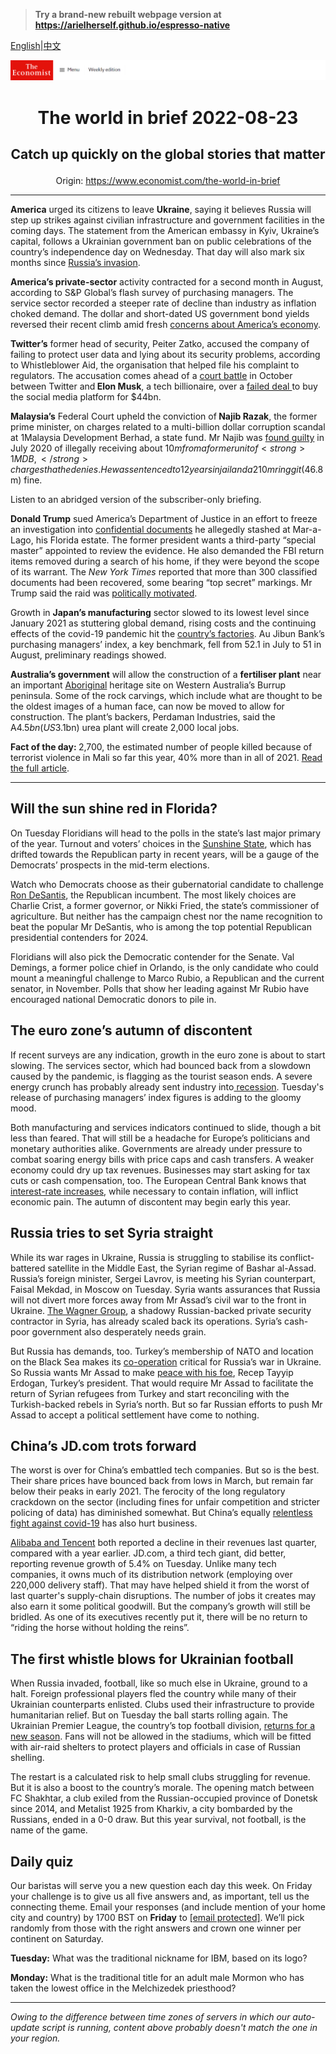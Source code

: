 > **Try a brand-new rebuilt webpage version at https://arielherself.github.io/espresso-native**

[English](https://github.com/arielherself/espresso/blob/main/README.md)|[中文](https://github-com.translate.goog/arielherself/espresso/blob/main/README.md?_x_tr_sl=en&_x_tr_tl=zh-CN&_x_tr_hl=zh-CN&_x_tr_pto=wapp)



![The Economist](menubar.png)

# <p align="center">The world in brief 2022-08-23</p>

## <p align="center">Catch up quickly on the global stories that matter</p>

<p align="center">Origin: <a href="https://www.economist.com/the-world-in-brief">https://www.economist.com/the-world-in-brief</a><hr>

<strong>America</strong> urged its citizens to leave <strong>Ukraine</strong>, saying it believes Russia will step up strikes against civilian infrastructure and government facilities in the coming days. The statement from the American embassy in Kyiv, Ukraine’s capital, follows a Ukrainian government ban on public celebrations of the country’s independence day on Wednesday. That day will also mark six months since [Russia’s invasion](https://www.economist.com/by-invitation/2022/08/18/the-head-of-gchq-says-vladimir-putin-is-losing-the-information-war-in-ukraine).

<strong>America’s private-sector</strong> activity contracted for a second month in August, according to S&amp;P Global’s flash survey of purchasing managers. The service sector recorded a steeper rate of decline than industry as inflation choked demand. The dollar and short-dated US government bond yields reversed their recent climb amid fresh [concerns about America’s economy](https://www.economist.com/finance-and-economics/2022/06/01/what-americas-next-recession-will-look-like).

<strong>Twitter’s</strong> former head of security, Peiter Zatko, accused the company of failing to protect user data and lying about its security problems, according to Whistleblower Aid, the organisation that helped file his complaint to regulators. The accusation comes ahead of a [court battle](https://www.economist.com/business/2022/07/11/with-or-without-elon-musk-twitter-is-overdue-a-shake-up) in October between Twitter and<strong> Elon Musk</strong>, a tech billionaire, over a [failed deal ](https://www.economist.com/business/2022/05/19/elon-musk-twitter-and-an-epic-case-of-buyers-remorse)to buy the social media platform for $44bn.

<strong>Malaysia’s</strong> Federal Court upheld the conviction of<strong> Najib Razak</strong>, the former prime minister, on charges related to a multi-billion dollar corruption scandal at 1Malaysia Development Berhad, a state fund. Mr Najib was [found guilty](https://www.economist.com/asia/2020/07/30/najib-razak-is-found-guilty-on-seven-charges-in-the-1mdb-scandal) in July 2020 of illegally receiving about $10m from a former unit of <strong>1MDB,</strong> charges that he denies. He was sentenced to 12 years in jail and a 210m ringgit ($46.8m) fine.

Listen to an abridged version of the subscriber-only briefing.

<strong>Donald Trump</strong> sued America’s Department of Justice in an effort to freeze an investigation into [confidential documents](https://www.economist.com/united-states/2022/08/10/the-raid-on-mar-a-lago-could-shake-americas-foundations) he allegedly stashed at Mar-a-Lago, his Florida estate. The former president wants a third-party “special master” appointed to review the evidence. He also demanded the FBI return items removed during a search of his home, if they were beyond the scope of its warrant. The <em>New York Times </em>reported that more than 300 classified documents had been recovered, some bearing “top secret” markings. Mr Trump said the raid was [politically motivated](https://www.economist.com/united-states/2022/08/09/an-fbi-raid-on-donald-trumps-home-ignites-a-political-firestorm).

Growth in <strong>Japan’s manufacturing</strong> sector slowed to its lowest level since January 2021 as stuttering global demand, rising costs and the continuing effects of the covid-19 pandemic hit the [country’s factories](https://www.economist.com/business/2022/02/12/why-japans-automation-inc-is-indispensable-to-global-industry). Au Jibun Bank’s purchasing managers’ index, a key benchmark, fell from 52.1 in July to 51 in August, preliminary readings showed.

<strong>Australia’s government</strong> will allow the construction of a <strong>fertiliser plant</strong> near an important [Aboriginal](https://www.economist.com/asia/2022/08/11/australias-leader-wants-to-include-aboriginals-in-the-constitution) heritage site on Western Australia’s Burrup peninsula. Some of the rock carvings, which include what are thought to be the oldest images of a human face, can now be moved to allow for construction. The plant’s backers, Perdaman Industries, said the A$4.5bn (US$3.1bn) urea plant will create 2,000 local jobs.

<strong>Fact of the day: </strong>2,700, the estimated number of people killed because of terrorist violence in Mali so far this year, 40% more than in all of 2021. [Read the full article](https://www.economist.com/graphic-detail/2022/08/19/france-has-withdrawn-its-final-troops-from-mali).

----------

## Will the sun shine red in Florida?

On Tuesday Floridians will head to the polls in the state’s last major primary of the year. Turnout and voters’ choices in the [Sunshine State](https://www.economist.com/special-report/2022/03/30/two-elections-will-attract-national-interest), which has drifted towards the Republican party in recent years, will be a gauge of the Democrats’ prospects in the mid-term elections.

Watch who Democrats choose as their gubernatorial candidate to challenge [Ron DeSantis](https://www.economist.com/united-states/2022/02/05/why-florida-is-lurching-to-the-right), the Republican incumbent. The most likely choices are Charlie Crist, a former governor, or Nikki Fried, the state’s commissioner of agriculture. But neither has the campaign chest nor the name recognition to beat the popular Mr DeSantis, who is among the top potential Republican presidential contenders for 2024.

Floridians will also pick the Democratic contender for the Senate. Val Demings, a former police chief in Orlando, is the only candidate who could mount a meaningful challenge to Marco Rubio, a Republican and the current senator, in November. Polls that show her leading against Mr Rubio have encouraged national Democratic donors to pile in. 

## The euro zone’s autumn of discontent

If recent surveys are any indication, growth in the euro zone is about to start slowing. The services sector, which had bounced back from a slowdown caused by the pandemic, is flagging as the tourist season ends. A severe energy crunch has probably already sent industry into[ recession](https://www.economist.com/the-economist-explains/2022/08/12/what-is-a-recession). Tuesday&#x27;s release of purchasing managers’ index figures is adding to the gloomy mood.

Both manufacturing and services indicators continued to slide, though a bit less than feared. That will still be a headache for Europe’s politicians and monetary authorities alike. Governments are already under pressure to combat soaring energy bills with price caps and cash transfers. A weaker economy could dry up tax revenues. Businesses may start asking for tax cuts or cash compensation, too. The European Central Bank knows that[ interest-rate increases](https://www.economist.com/finance-and-economics/2022/07/21/the-ecbs-latest-attempt-to-hold-the-euro-zone-together), while necessary to contain inflation, will inflict economic pain. The autumn of discontent may begin early this year.

## Russia tries to set Syria straight

While its war rages in Ukraine, Russia is struggling to stabilise its conflict-battered satellite in the Middle East, the Syrian regime of Bashar al-Assad. Russia’s foreign minister, Sergei Lavrov, is meeting his Syrian counterpart, Faisal Mekdad, in Moscow on Tuesday. Syria wants assurances that Russia will not divert more forces away from Mr Assad’s civil war to the front in Ukraine. [The Wagner Group](https://www.economist.com/the-economist-explains/2022/03/07/what-is-the-wagner-group-russias-mercenary-organisation), a shadowy Russian-backed private security contractor in Syria, has already scaled back its operations. Syria’s cash-poor government also desperately needs grain.

But Russia has demands, too. Turkey’s membership of NATO and location on the Black Sea makes its [co-operation](https://www.economist.com/europe/2021/02/23/putin-and-erdogan-have-formed-a-brotherhood-of-hard-power) critical for Russia’s war in Ukraine. So Russia wants Mr Assad to make [peace with his foe](https://www.economist.com/middle-east-and-africa/2020/03/05/as-turkey-pounds-the-syrian-army-russia-wants-to-talk), Recep Tayyip Erdogan, Turkey’s president. That would require Mr Assad to facilitate the return of Syrian refugees from Turkey and start reconciling with the Turkish-backed rebels in Syria’s north. But so far Russian efforts to push Mr Assad to accept a political settlement have come to nothing. 

## China’s JD.com trots forward

The worst is over for China’s embattled tech companies. But so is the best. Their share prices have bounced back from lows in March, but remain far below their peaks in early 2021. The ferocity of the long regulatory crackdown on the sector (including fines for unfair competition and stricter policing of data) has diminished somewhat. But China’s equally [relentless fight against covid-19](https://www.economist.com/finance-and-economics/2022/06/16/in-stamping-out-covid-china-has-stomped-on-confidence) has also hurt business.

[Alibaba and Tencent](https://www.economist.com/business/2021/05/26/alibaba-v-tencent-the-battle-for-chinas-e-commerce-deliveries) both reported a decline in their revenues last quarter, compared with a year earlier. JD.com, a third tech giant, did better, reporting revenue growth of 5.4% on Tuesday. Unlike many tech companies, it owns much of its distribution network (employing over 220,000 delivery staff). That may have helped shield it from the worst of last quarter&#x27;s supply-chain disruptions. The number of jobs it creates may also earn it some political goodwill. But the company’s growth will still be bridled. As one of its executives recently put it, there will be no return to “riding the horse without holding the reins”.

## The first whistle blows for Ukrainian football

When Russia invaded, football, like so much else in Ukraine, ground to a halt. Foreign professional players fled the country while many of their Ukrainian counterparts enlisted. Clubs used their infrastructure to provide humanitarian relief. But on Tuesday the ball starts rolling again. The Ukrainian Premier League, the country’s top football division, [returns for a new season](https://www.economist.com/culture/2022/08/19/ukraines-new-football-season-isnt-all-about-the-sport). Fans will not be allowed in the stadiums, which will be fitted with air-raid shelters to protect players and officials in case of Russian shelling.

The restart is a calculated risk to help small clubs struggling for revenue. But it is also a boost to the country’s morale. The opening match between FC Shakhtar, a club exiled from the Russian-occupied province of Donetsk since 2014, and Metalist 1925 from Kharkiv, a city bombarded by the Russians, ended in a 0-0 draw. But this year survival, not football, is the name of the game.

## Daily quiz

Our baristas will serve you a new question each day this week. On Friday your challenge is to give us all five answers and, as important, tell us the connecting theme. Email your responses (and include mention of your home city and country) by 1700 BST on <strong>Friday</strong> to [<span class="__cf_email__" data-cfemail="2f7e5a46556a5c5f5d4a5c5c406f4a4c40414042465c5b014c4042">[email&#160;protected]</span>](https://mail.google.com/mail/?view=cm&amp;fs=1&amp;tf=1&amp;to=QuizEspresso@economist.com). We’ll pick randomly from those with the right answers and crown one winner per continent on Saturday. 

<strong>Tuesday:</strong> What was the traditional nickname for IBM, based on its logo?

<strong>Monday:</strong> What is the traditional title for an adult male Mormon who has taken the lowest office in the Melchizedek priesthood?

----------

*Owing to the difference between time zones of servers in which our auto-update script is running, content above probably doesn't match the one in your region.*
